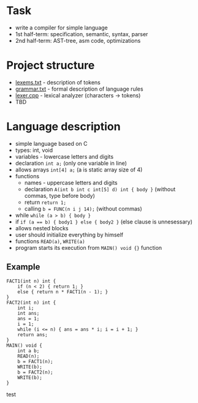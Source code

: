 # Task

* write a compiler for simple language
* 1st half-term: specification, semantic, syntax, parser
* 2nd half-term: AST-tree, asm code, optimizations

# Project structure
* [lexems.txt](../master/lexems.txt) - description of tokens
* [grammar.txt](../master/grammar.txt) - formal description of language rules
* [lexer.cpp](../master/Parser/lexer.cpp) - lexical analyzer (characters -> tokens)
* TBD

# Language description
* simple language based on C
* types: int, void
* variables - lowercase letters and digits
* declaration 
   `int a;` (only one variable in line)
* allows arrays 
   `int[4] a;` (a is static array size of 4)
* functions 
   * names - uppercase letters and digits
   * declaration `A(int b int c int[5] d) int { body }` (without commas, type before body)
   * return `return 1;`
   * calling `b = FUNC(n i j 14);` (without commas)
* while
  `while (a > b) { body }`
* if
  `if (a == b) { body1 } else { body2 }` (else clause is unnesessary)
* allows nested blocks
* user should initialize everything by himself
* functions `READ(a)`, `WRITE(a)`
* program starts its execution from `MAIN() void {}` function

## Example
```
FACT1(int n) int {
	if (n < 2) { return 1; }
	else { return n * FACT1(n - 1); }
}
FACT2(int n) int {
	int i;
	int ans;
	ans = 1;
	i = 1;
	while (i <= n) { ans = ans * i; i = i + 1; }
	return ans;
}
MAIN() void {
	int a b;
	READ(n);
	b = FACT1(n);
	WRITE(b);
	b = FACT2(n);
	WRITE(b);
}
```
test